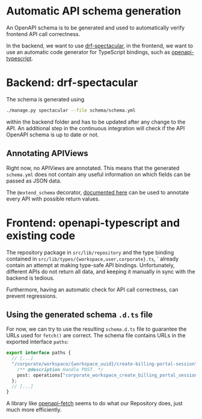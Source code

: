 <!--
SPDX-FileCopyrightText: 2024 JWP Consulting GK

SPDX-License-Identifier: AGPL-3.0-or-later
-->

# Automatic API schema generation

An OpenAPI schema is to be generated and used to automatically verify frontend
API call correctness.

In the backend, we want to use
[drf-spectacular](https://drf-spectacular.readthedocs.io/en/latest/index.html),
in the frontend, we want to use an automatic code generator for TypeScript
bindings, such as
[openapi-typescript](https://www.npmjs.com/package/openapi-typescript).

# Backend: drf-spectacular

The schema is generated using

```bash
./manage.py spectacular --file schema/schema.yml
```

within the backend folder and has to be updated after any change to the API. An
additional step in the continuous integration will check if the API OpenAPI
schema is up to date or not.

## Annotating APIViews

Right now, no APIViews are annotated. This means that the generated
`schema.yml` does not contain any useful information on which fields can be
passed as JSON data.

The `@extend_schema` decorator,
[documented here](https://drf-spectacular.readthedocs.io/en/latest/readme.html#customization-by-using-extend-schema)
can be used to annotate every API with possible return values.

# Frontend: openapi-typescript and existing code

The repository package in `src/lib/repository` and the type binding contained
in `src/lib/types/{workspace,user,corporate}.ts`, ` already contain an attempt
at making type-safe API bindings. Unfortunately, different APIs do not return
all data, and keeping it manually in sync with the backend is tedious.

Furthermore, having an automatic check for API call correctness, can prevent
regressions.

## Using the generated schema `.d.ts` file

For now, we can try to use the resulting `schema.d.ts` file to guarantee the
URLs used for `fetch()` are correct. The schema file contains URLs in the
exported interface `paths`:

```typescript
export interface paths {
  // [...]
  "/corporate/workspace/{workspace_uuid}/create-billing-portal-session": {
    /** @description Handle POST. */
    post: operations["corporate_workspace_create_billing_portal_session_create"];
  };
  // [...]
}
```

A library like [openapi-fetch](https://openapi-ts.pages.dev/openapi-fetch/)
seems to do what our Repository does, just much more efficiently.
